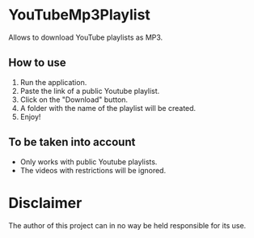 # YouTubeMp3Playlist
Allows to download YouTube playlists as MP3.

## How to use
1. Run the application.
2. Paste the link of a public Youtube playlist.
3. Click on the "Download" button.
4. A folder with the name of the playlist will be created.
5. Enjoy!

## To be taken into account
- Only works with public Youtube playlists.
- The videos with restrictions will be ignored.

# Disclaimer
The author of this project can in no way be held responsible for its use.
